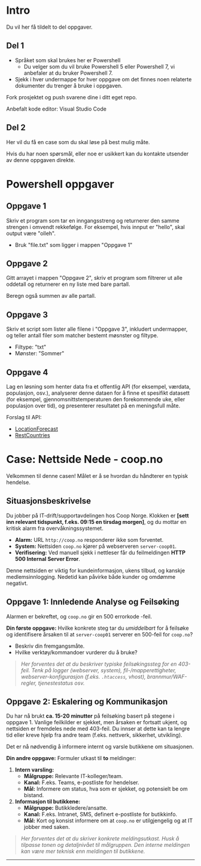 # Intro

Du vil her få tildelt to del oppgaver.

## Del 1
- Språket som skal brukes her er Powershell
  - Du velger som du vil bruke Powershell 5 eller Powershell 7, vi anbefaler at du bruker Powershell 7.
- Sjekk i hver undermappe for hver oppgave om det finnes noen relaterte dokumenter du trenger å bruke i oppgaven.

Fork prosjektet og push svarene dine i ditt eget repo.

Anbefalt kode editor: Visual Studio Code

## Del 2

Her vil du få en case som du skal løse på best mulig måte. 



Hvis du har noen spørsmål, eller noe er usikkert kan du kontakte utsender av denne oppgaven direkte. 

# Powershell oppgaver

## Oppgave 1

Skriv et program som tar en inngangsstreng og returnerer den samme strengen i omvendt rekkefølge. For eksempel, hvis innput er "hello", skal output være "olleh".

- Bruk "file.txt" som ligger i mappen "Oppgave 1"

## Oppgave 2

Gitt arrayet i mappen "Oppgave 2", skriv et program som filtrerer ut alle oddetall og returnerer en ny liste med bare partall.

Beregn også summen av alle partall.

## Oppgave 3

Skriv et script som lister alle filene i "Oppgave 3", inkludert undermapper, og teller antall filer som matcher bestemt møsnster og filtype. 

- Filtype: "txt"
- Mønster: "Sommer"

## Oppgave 4

Lag en løsning som henter data fra et offentlig API (for eksempel, værdata, populasjon, osv.), analyserer denne dataen for å finne et spesifikt datasett (for eksempel, gjennomsnittstemperaturen den forekommende uke, eller populasjon over tid), og presenterer resultatet på en meningsfull måte.

Forslag til API:

- [LocationForecast](https://api.met.no/weatherapi/locationforecast/2.0/documentation)
- [RestCountries](https://restcountries.com/)


# Case: Nettside Nede - coop.no 

Velkommen til denne casen! Målet er å se hvordan du håndterer en typisk hendelse.

## Situasjonsbeskrivelse 

Du jobber på IT-drift/supportavdelingen hos Coop Norge. Klokken er **[sett inn relevant tidspunkt, f.eks. 09:15 en tirsdag morgen]**, og du mottar en kritisk alarm fra overvåkningssystemet.

* **Alarm:** URL `http://coop.no` responderer ikke som forventet.
* **System:** Nettsiden `coop.no` kjører på webserveren `server-coop01`.
* **Verifisering:** Ved manuell sjekk i nettleser får du feilmeldingen **HTTP 500 Internal Server Error**.

Denne nettsiden er viktig for kundeinformasjon, ukens tilbud, og kanskje medlemsinnlogging. Nedetid kan påvirke både kunder og omdømme negativt.

## Oppgave 1: Innledende Analyse og Feilsøking 

Alarmen er bekreftet, og `coop.no` gir en 500 errorkode -feil.

**Din første oppgave:**
Hvilke konkrete steg tar du *umiddelbart* for å feilsøke og identifisere årsaken til at `server-coop01` serverer en 500-feil for `coop.no`?

* Beskriv din fremgangsmåte.
* Hvilke verktøy/kommandoer vurderer du å bruke?

> *Her forventes det at du beskriver typiske feilsøkingssteg for en 403-feil. Tenk på logger (webserver, system), fil-/mapperettigheter, webserver-konfigurasjon (f.eks. `.htaccess`, vhost), brannmur/WAF-regler, tjenestestatus osv.*

## Oppgave 2: Eskalering og Kommunikasjon 

Du har nå brukt **ca. 15-20 minutter** på feilsøking basert på stegene i oppgave 1. Vanlige feilkilder er sjekket, men årsaken er fortsatt ukjent, og nettsiden er fremdeles nede med 403-feil. Du innser at dette kan ta lengre tid eller kreve hjelp fra andre team (f.eks. nettverk, sikkerhet, utvikling).

Det er nå nødvendig å informere internt og varsle butikkene om situasjonen.

**Din andre oppgave:**
Formuler utkast til **to** meldinger:

1.  **Intern varsling:**
    * **Målgruppe:** Relevante IT-kolleger/team.
    * **Kanal:** F.eks. Teams, e-postliste for hendelser.
    * **Mål:** Informere om status, hva som er sjekket, og potensielt be om bistand.
2.  **Informasjon til butikkene:**
    * **Målgruppe:** Butikkledere/ansatte.
    * **Kanal:** F.eks. Intranet, SMS, definert e-postliste for butikkinfo.
    * **Mål:** Kort og konsist informere om at `coop.no` er utilgjengelig og at IT jobber med saken.

> *Her forventes det at du skriver konkrete meldingsutkast. Husk å tilpasse tonen og detaljnivået til målgruppen. Den interne meldingen kan være mer teknisk enn meldingen til butikkene.*
---